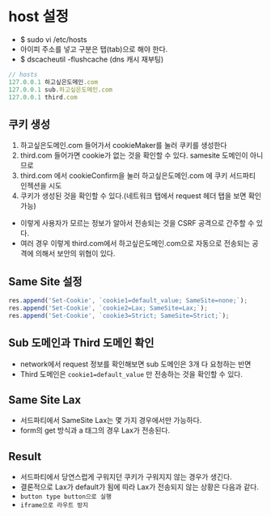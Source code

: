 # host 설정

- \$ sudo vi /etc/hosts
- 아이피 주소를 넣고 구분은 탭(tab)으로 해야 한다.
- \$ dscacheutil -flushcache (dns 캐시 재부팅)

```js
// hosts
127.0.0.1 하고싶은도메인.com
127.0.0.1 sub.하고싶은도메인.com
127.0.0.1 third.com
```

## 쿠키 생성

1. 하고싶은도메인.com 들어가서 cookieMaker를 눌러 쿠키를 생성한다
2. third.com 들어가면 cookie가 없는 것을 확인할 수 있다. samesite 도메인이 아니므로
3. third.com 에서 cookieConfirm을 눌러 하고싶은도메인.com 에 쿠키 서드파티 인젝션을 시도
4. 쿠키가 생성된 것을 확인할 수 있다.(네트워크 탭에서 request 헤더 탭을 보면 확인 가능)

- 이렇게 사용자가 모르는 정보가 알아서 전송되는 것을 CSRF 공격으로 간주할 수 있다.
- 여러 경우 이렇게 third.com에서 하고싶은도메인.com으로 자동으로 전송되는 공격에 의해서 보안의 위협이 있다.

## Same Site 설정

```javascript
res.append('Set-Cookie', `cookie1=default_value; SameSite=none;`);
res.append('Set-Cookie', `cookie2=Lax; SameSite=Lax;`);
res.append('Set-Cookie', `cookie3=Strict; SameSite=Strict;`);
```

## Sub 도메인과 Third 도메인 확인

- network에서 request 정보를 확인해보면 sub 도메인은 3개 다 요청하는 반면
- Third 도메인은 `cookie1=default_value` 만 전송하는 것을 확인할 수 있다.

## Same Site Lax

- 서드파티에서 SameSite Lax는 몇 가지 경우에서만 가능하다.
- form의 get 방식과 a 태그의 경우 Lax가 전송된다.

## Result

- 서드파티에서 당연스럽게 구워지던 쿠키가 구워지지 않는 경우가 생긴다.
- 결론적으로 Lax가 default가 됨에 따라 Lax가 전송되지 않는 상황은 다음과 같다.
- `button type button으로 실행`
- `iframe으로 라우트 방지`
